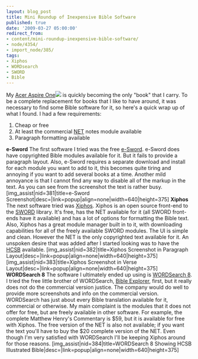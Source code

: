 ```yaml
---
layout: blog_post
title: Mini Roundup of Inexpensive Bible Software
published: true
date: '2009-03-27 05:00:00'
redirect_from:
- content/mini-roundup-inexpensive-bible-software/
- node/4354/
- import_node/385/
tags:
- Xiphos
- WORDsearch
- SWORD
- Bible
---
```


My [Acer Aspire One](http://www.amazon.com/gp/product/B001EYV9TM?ie=UTF8&tag=empcra-20&linkCode=as2&camp=1789&creative=390957&creativeASIN=B001EYV9TM)![](http://www.assoc-amazon.com/e/ir?t=empcra-20&l=as2&o=1&a=B001EYV9TM) is quickly becoming the only "book" that I carry. To be a complete replacement for books that I like to have around, it was necessary to find some Bible software for it, so here's a quick wrap up of what I found. I had a few requirements:

1.  Cheap or free
2.  At least the commercial [NET](http://www.bible.org/) notes module available
3.  Paragraph formatting available

**e-Sword** The first software I tried was the free [e-Sword](http://e-sword.net/). e-Sword does have copyrighted Bible modules available for it. But it fails to provide a paragraph layout. Also, e-Sword requires a separate download and install for each module you want to add to it, this becomes quite tiring and annoying if you want to add several books at a time. Another mild annoyance is that I cannot find any way to disable all of the markup in the text. As you can see from the screenshot the text is rather busy. [img_assist|nid=381|title=e-Sword Screenshot|desc=|link=popup|align=none|width=640|height=375] **Xiphos** The next software tried was [Xiphos](http://xiphos.org/). Xiphos is an open source front-end to the [SWORD](http://crosswire.org/sword) library. It's free, has the NET available for it (all SWORD front-ends have it available) and has a lot of options for formatting the Bible text. Also, Xiphos has a great module manager built in to it, with downloading capabilities for all of the freely available SWORD modules. The UI is simple and clean. However the NET is the only copyrighted text available for it. An unspoken desire that was added after I started looking was to have the [HCSB](http://en.wikipedia.org/wiki/Holman_Christian_Standard_Bible) available. [img_assist|nid=382|title=Xiphos Screenshot in Paragraph Layout|desc=|link=popup|align=none|width=640|height=375] [img_assist|nid=383|title=Xiphos Screenshot in Verse Layout|desc=|link=popup|align=none|width=640|height=375] **WORDSearch 8** The software I ultimately ended up using is [WORDSearch 8](http://www.wordsearchbible.com/catalog/product.php?pid=2439). I tried the free little brother of WORDSearch, [Bible Explorer](http://www.wordsearchbible.com/be4.php), first, but it really does not do the commercial version justice. The company would do well to provide more screenshots and info on the commercial version. WORDSearch has just about every Bible translation available for it, commercial or otherwise. My main complaint is the modules that it does not offer for free, but are freely available in other software. For example, the complete Matthew Henry's Commentary is $59, but it is available for free with Xiphos. The free version of the NET is also not available; if you want the text you'll have to buy the $20 complete version of the NET. Even though I'm very satisfied with WORDSearch I'll be keeping Xiphos around for those reasons. [img_assist|nid=384|title=WORDSearch 8 Showing HCSB Illustrated Bible|desc=|link=popup|align=none|width=640|height=375]
